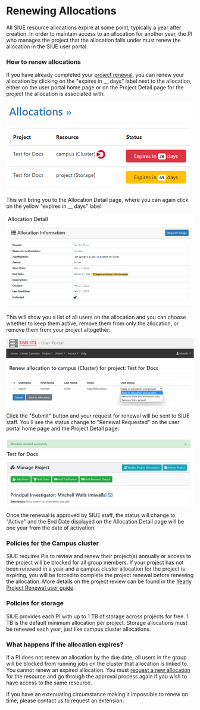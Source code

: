 # Renewing Allocations

All SIUE resource allocations expire at some point, typically a year after creation. In order to maintain access to an allocation for another year, the PI who manages the project that the allocation falls under must renew the allocation in the SIUE user portal.

### How to renew allocations

If you have already completed your [project renewal](user_guides/project_and_allocation_management/yearly_project_renewal.md), you can renew your allocation by clicking on the "expires in __ days" label next to the allocation, either on the user portal home page or on the Project Detail page for the project the allocation is associated with:

![Allocations Expiring Home](_media/renewing_allocations/allocations_expiring_home.png)

This will bring you to the Allocation Detail page, where you can again click on the yellow "expires in __ days" label:

![Allocation Expiring Detail](_media/renewing_allocations/allocation_expiring_detail.png)

This will show you a list of all users on the allocation and you can choose whether to keep them active, remove them from only the allocation, or remove them from your project altogether:

![Allocation Renew Form](_media/renewing_allocations/allocation_renew_form.png)

Click the "Submit" button and your request for renewal will be sent to SIUE staff. You'll see the status change to "Renewal Requested" on the user portal home page and the Project Detail page:

![Allocation Renew Submitted](_media/renewing_allocations/allocation_renew_submitted.png)

Once the renewal is approved by SIUE staff, the status will change to "Active" and the End Date displayed on the Allocation Detail page will be one year from the date of activation.

### Policies for the Campus cluster

SIUE requires PIs to review and renew their project(s) annually or access to the project will be blocked for all group members. If your project has not been renewed in a year and a campus cluster allocation for the project is expiring, you will be forced to complete the project renewal before renewing the allocation. More details on the project review can be found in the [Yearly Project Renewal user guide](user_guides/project_and_allocation_management/yearly_project_renewal.md).

### Policies for storage

SIUE provides each PI with up to 1 TB of storage across projects for free. 1 TB is the default minimum allocation per project. Storage allocations must be renewed each year, just like campus cluster allocations.

### What happens if the allocation expires?

If a PI does not renew an allocation by the due date, all users in the group will be blocked from running jobs on the cluster that allocation is linked to. You cannot renew an expired allocation. You must [request a new allocation](user_guides/project_and_allocation_management/request_new_allocation.md) for the resource and go through the approval process again if you wish to have access to the same resource.

If you have an extenuating circumstance making it impossible to renew on time, please contact us to request an extension.
